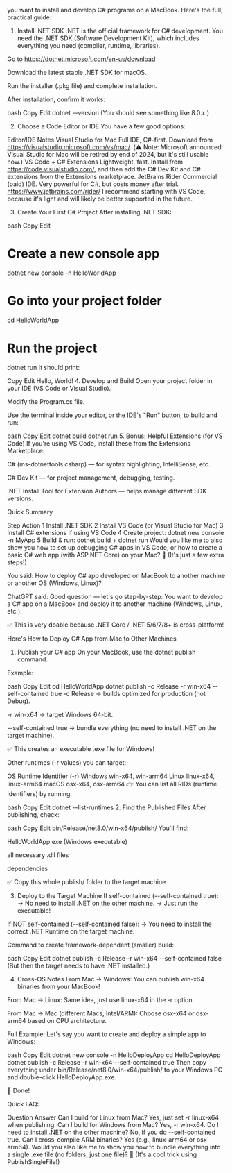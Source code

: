 you want to install and develop C# programs on a MacBook. Here's the full, practical guide:

1. Install .NET SDK
.NET is the official framework for C# development.
You need the .NET SDK (Software Development Kit), which includes everything you need (compiler, runtime, libraries).

Go to https://dotnet.microsoft.com/en-us/download

Download the latest stable .NET SDK for macOS.

Run the installer (.pkg file) and complete installation.

After installation, confirm it works:

bash
Copy
Edit
dotnet --version
(You should see something like 8.0.x.)

2. Choose a Code Editor or IDE
You have a few good options:


Editor/IDE	Notes
Visual Studio for Mac	Full IDE, C#-first. Download from https://visualstudio.microsoft.com/vs/mac/. (⚠️ Note: Microsoft announced Visual Studio for Mac will be retired by end of 2024, but it's still usable now.)
VS Code + C# Extensions	Lightweight, fast. Install from https://code.visualstudio.com/, and then add the C# Dev Kit and C# extensions from the Extensions marketplace.
JetBrains Rider	Commercial (paid) IDE. Very powerful for C#, but costs money after trial. https://www.jetbrains.com/rider/
I recommend starting with VS Code, because it's light and will likely be better supported in the future.

3. Create Your First C# Project
After installing .NET SDK:

bash
Copy
Edit
# Create a new console app
dotnet new console -n HelloWorldApp

# Go into your project folder
cd HelloWorldApp

# Run the project
dotnet run
It should print:

Copy
Edit
Hello, World!
4. Develop and Build
Open your project folder in your IDE (VS Code or Visual Studio).

Modify the Program.cs file.

Use the terminal inside your editor, or the IDE's "Run" button, to build and run:

bash
Copy
Edit
dotnet build
dotnet run
5. Bonus: Helpful Extensions (for VS Code)
If you're using VS Code, install these from the Extensions Marketplace:

C# (ms-dotnettools.csharp) — for syntax highlighting, IntelliSense, etc.

C# Dev Kit — for project management, debugging, testing.

.NET Install Tool for Extension Authors — helps manage different SDK versions.

Quick Summary

Step	Action
1	Install .NET SDK
2	Install VS Code (or Visual Studio for Mac)
3	Install C# extensions if using VS Code
4	Create project: dotnet new console -n MyApp
5	Build & run: dotnet build + dotnet run
Would you like me to also show you how to set up debugging C# apps in VS Code, or how to create a basic C# web app (with ASP.NET Core) on your Mac? 🚀
(It's just a few extra steps!)







You said:
How to deploy C# app developed on MacBook to another machine or another OS (Windows, Linux)?


ChatGPT said:
Good question — let's go step-by-step:
You want to develop a C# app on a MacBook and deploy it to another machine (Windows, Linux, etc.).

✅ This is very doable because .NET Core / .NET 5/6/7/8+ is cross-platform!

Here's How to Deploy C# App from Mac to Other Machines
1. Publish your C# app
On your MacBook, use the dotnet publish command.

Example:

bash
Copy
Edit
cd HelloWorldApp
dotnet publish -c Release -r win-x64 --self-contained true
-c Release → builds optimized for production (not Debug).

-r win-x64 → target Windows 64-bit.

--self-contained true → bundle everything (no need to install .NET on the target machine).

✅ This creates an executable .exe file for Windows!

Other runtimes (-r values) you can target:


OS	Runtime Identifier (-r)
Windows	win-x64, win-arm64
Linux	linux-x64, linux-arm64
macOS	osx-x64, osx-arm64
👉 You can list all RIDs (runtime identifiers) by running:

bash
Copy
Edit
dotnet --list-runtimes
2. Find the Published Files
After publishing, check:

bash
Copy
Edit
bin/Release/net8.0/win-x64/publish/
You'll find:

HelloWorldApp.exe (Windows executable)

all necessary .dll files

dependencies

✅ Copy this whole publish/ folder to the target machine.

3. Deploy to the Target Machine
If self-contained (--self-contained true):
→ No need to install .NET on the other machine.
→ Just run the executable!

If NOT self-contained (--self-contained false):
→ You need to install the correct .NET Runtime on the target machine.

Command to create framework-dependent (smaller) build:

bash
Copy
Edit
dotnet publish -c Release -r win-x64 --self-contained false
(But then the target needs to have .NET installed.)

4. Cross-OS Notes
From Mac → Windows:
You can publish win-x64 binaries from your MacBook!

From Mac → Linux:
Same idea, just use linux-x64 in the -r option.

From Mac → Mac (different Macs, Intel/ARM):
Choose osx-x64 or osx-arm64 based on CPU architecture.

Full Example:
Let's say you want to create and deploy a simple app to Windows:

bash
Copy
Edit
dotnet new console -n HelloDeployApp
cd HelloDeployApp
dotnet publish -c Release -r win-x64 --self-contained true
Then copy everything under bin/Release/net8.0/win-x64/publish/
to your Windows PC and double-click HelloDeployApp.exe.

🎯 Done!

Quick FAQ:

Question	Answer
Can I build for Linux from Mac?	Yes, just set -r linux-x64 when publishing.
Can I build for Windows from Mac?	Yes, -r win-x64.
Do I need to install .NET on the other machine?	No, if you do --self-contained true.
Can I cross-compile ARM binaries?	Yes (e.g., linux-arm64 or osx-arm64).
Would you also like me to show you how to bundle everything into a single .exe file (no folders, just one file)? 🎯
(It's a cool trick using PublishSingleFile!)
